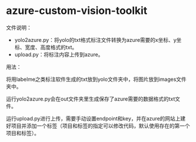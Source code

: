 # azure-custom-vision-toolkit


文件说明：

* yolo2azure.py：将yolo的txt格式标注文件转换为azure需要的x坐标、y坐标、宽度、高度格式的txt。
* upload.py：将标注内容上传到azure。

用法：

将用labelme之类标注软件生成的txt放到yolo文件夹中，将图片放到images文件夹中。

运行yolo2azure.py会在out文件夹里生成保存了azure需要的数据格式的txt文件。

运行upload.py进行上传，需要手动设置endpoint和key，并在azure的网站上建好项目并添加一个标签（项目和标签的指定可以修改代码，默认使用存在的第一个项目和标签）。

